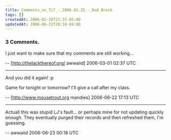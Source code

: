 ```yaml
---
title: Comments_on_TLT_-_2006.02.25_-_Bad_Brock
tags: []
createdAt: 2006-02-28T21:37-05:00
updatedAt: 2006-06-22T20:18-04:00
---
```


### 3 Comments.
I just want to make sure that my comments are still working...

-- [http://thelackthereof.org/ awwaiid] 2006-03-01 02:37 UTC


----

And you did it again! :p

Game for tonight or tomorrow?  I'll give a call after my class.

-- [http://www.mousetrout.org mandies] 2006-06-22 17:13 UTC


----

Actuall this was stupid LJ's fault... or perhaps mine for not updating quickly enough. They eventually purged their records and then refreshed them, I'm guessing.

-- awwaiid 2006-06-23 00:18 UTC


